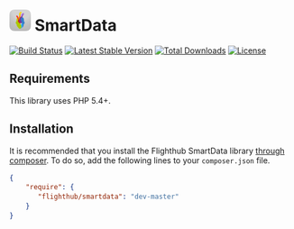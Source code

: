 # <img src="icon.png" width="38" height="38" alt=""> SmartData

[![Build Status](https://img.shields.io/travis/flighthub/smartdata/master.svg?style=flat)](https://travis-ci.org/flighthub/smartdata)
[![Latest Stable Version](http://img.shields.io/packagist/v/flighthub/smartdata.svg?style=flat)](https://packagist.org/packages/flighthub/smartdata)
[![Total Downloads](https://img.shields.io/packagist/dm/flighthub/smartdata.svg?style=flat)](https://packagist.org/packages/flighthub/smartdata)
[![License](https://img.shields.io/packagist/l/flighthub/smartdata.svg?style=flat)](https://packagist.org/packages/flighthub/smartdata)

## Requirements

This library uses PHP 5.4+.

## Installation

It is recommended that you install the Flighthub SmartData library [through composer](http://getcomposer.org/). To do so, add the following lines to your ``composer.json`` file.

```json
{
    "require": {
       "flighthub/smartdata": "dev-master"
    }
}
```
